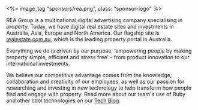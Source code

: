 <%= image_tag "sponsors/rea.png", class: "sponsor-logo" %>

REA Group is a multinational digital advertising company specialising in property. Today, we have digital real estate sites and investments in Australia, Asia, Europe and North America. Our flagship site is [realestate.com.au](http://realestate.com.au/), which is the leading property portal in Australia.
 
Everything we do is driven by our purpose, ‘empowering people by making property simple, efficient and stress free’ – from product innovation to our international investments.
 
We believe our competitive advantage comes from the knowledge, collaboration and creativity of our employees, as well as our passion for researching and investing in new technology to help transform how people find and engage with property. Read more about our team's use of Ruby and other cool technologies on our [Tech Blog](http://techblog.realestate.com.au/).
